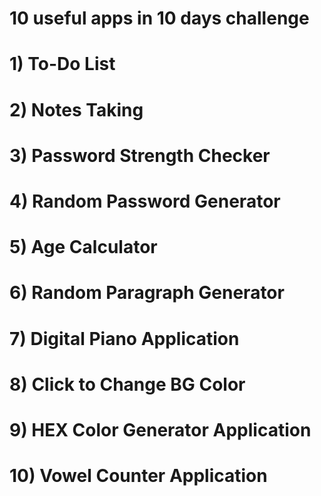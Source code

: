 # 10 useful apps in 10 days challenge 
# 1) To-Do List
# 2) Notes Taking
# 3) Password Strength Checker
# 4) Random Password Generator
# 5) Age Calculator
# 6) Random Paragraph Generator
# 7) Digital Piano Application
# 8) Click to Change BG Color
# 9) HEX Color Generator Application
# 10) Vowel Counter Application
